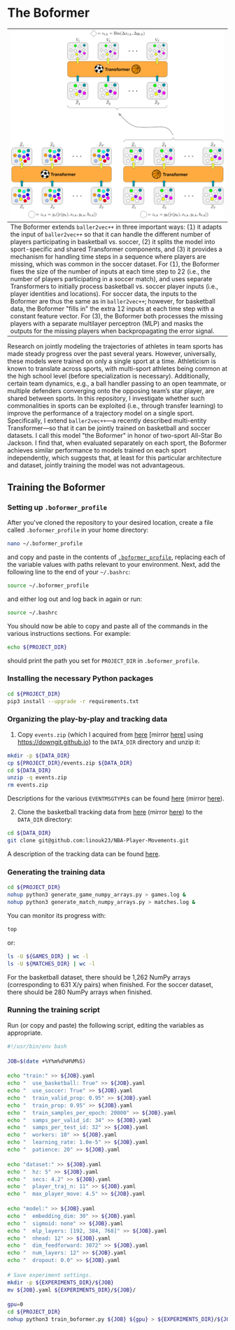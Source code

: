 # The Boformer

| <img src="Boformer.svg" width=750> |
|:--|
| The Boformer extends `baller2vec++` in three important ways: (1) it adapts the input of `baller2vec++` so that it can handle the different number of players participating in basketball vs. soccer, (2) it splits the model into sport-specific and shared Transformer components, and (3) it provides a mechanism for handling time steps in a sequence where players are missing, which was common in the soccer dataset. For (1), the Boformer fixes the size of the number of inputs at each time step to 22 (i.e., the number of players participating in a soccer match), and uses separate Transformers to initially process basketball vs. soccer player inputs (i.e., player identities and locations). For soccer data, the inputs to the Boformer are thus the same as in `baller2vec++`; however, for basketball data, the Boformer "fills in" the extra 12 inputs at each time step with a constant feature vector. For (3), the Boformer both processes the missing players with a separate multilayer perceptron (MLP) and masks the outputs for the missing players when backpropagating the error signal. |

Research on jointly modeling the trajectories of athletes in team sports has made steady progress over the past several years.
However, universally, these models were trained on only a single sport at a time. Athleticism is known to translate across sports, with multi-sport athletes being common at the high school level (before specialization is necessary).
Additionally, certain team dynamics, e.g., a ball handler passing to an open teammate, or multiple defenders converging onto the opposing team’s star player, are shared between sports.
In this repository, I investigate whether such commonalities in sports can be exploited (i.e., through transfer learning) to improve the performance of a trajectory model on a single sport.
Specifically, I extend `baller2vec++`—a recently described multi-entity Transformer—so that it can be jointly trained on basketball and soccer datasets.
I call this model "the Boformer" in honor of two-sport All-Star Bo Jackson.
I find that, when evaluated separately on each sport, the Boformer achieves similar performance to models trained on each sport independently, which suggests that, at least for this particular architecture and dataset, jointly training the model was not advantageous.

## Training the Boformer

### Setting up `.boformer_profile`

After you've cloned the repository to your desired location, create a file called `.boformer_profile` in your home directory:

```bash
nano ~/.boformer_profile
```

and copy and paste in the contents of [`.boformer_profile`](.boformer_profile), replacing each of the variable values with paths relevant to your environment.
Next, add the following line to the end of your `~/.bashrc`:

```bash
source ~/.boformer_profile
```

and either log out and log back in again or run:

```bash
source ~/.bashrc
```

You should now be able to copy and paste all of the commands in the various instructions sections.
For example:

```bash
echo ${PROJECT_DIR}
```

should print the path you set for `PROJECT_DIR` in `.boformer_profile`.

### Installing the necessary Python packages

```bash
cd ${PROJECT_DIR}
pip3 install --upgrade -r requirements.txt
```

### Organizing the play-by-play and tracking data

1) Copy `events.zip` (which I acquired from [here](https://github.com/sealneaward/nba-movement-data/tree/master/data/events) \[mirror [here](https://github.com/airalcorn2/nba-movement-data/tree/master/data/events)\] using https://downgit.github.io) to the `DATA_DIR` directory and unzip it:

```bash
mkdir -p ${DATA_DIR}
cp ${PROJECT_DIR}/events.zip ${DATA_DIR}
cd ${DATA_DIR}
unzip -q events.zip
rm events.zip
```

Descriptions for the various `EVENTMSGTYPE`s can be found [here](https://github.com/rd11490/NBA_Tutorials/tree/master/analyze_play_by_play) (mirror [here](https://github.com/airalcorn2/NBA_Tutorials/tree/master/analyze_play_by_play)).

2) Clone the basketball tracking data from [here](https://github.com/linouk23/NBA-Player-Movements) (mirror [here](https://github.com/airalcorn2/NBA-Player-Movements)) to the `DATA_DIR` directory:

```bash
cd ${DATA_DIR}
git clone git@github.com:linouk23/NBA-Player-Movements.git
```

A description of the tracking data can be found [here](https://danvatterott.com/blog/2016/06/16/creating-videos-of-nba-action-with-sportsvu-data/).

### Generating the training data

```bash
cd ${PROJECT_DIR}
nohup python3 generate_game_numpy_arrays.py > games.log &
nohup python3 generate_match_numpy_arrays.py > matches.log &
```

You can monitor its progress with:

```bash
top
```

or:

```bash
ls -U ${GAMES_DIR} | wc -l
ls -U ${MATCHES_DIR} | wc -l
```

For the basketball dataset, there should be 1,262 NumPy arrays (corresponding to 631 X/y pairs) when finished.
For the soccer dataset, there should be 280 NumPy arrays when finished.

### Running the training script

Run (or copy and paste) the following script, editing the variables as appropriate.

```bash
#!/usr/bin/env bash

JOB=$(date +%Y%m%d%H%M%S)

echo "train:" >> ${JOB}.yaml
echo "  use_basketball: True" >> ${JOB}.yaml
echo "  use_soccer: True" >> ${JOB}.yaml
echo "  train_valid_prop: 0.95" >> ${JOB}.yaml
echo "  train_prop: 0.95" >> ${JOB}.yaml
echo "  train_samples_per_epoch: 20000" >> ${JOB}.yaml
echo "  samps_per_valid_id: 34" >> ${JOB}.yaml
echo "  samps_per_test_id: 32" >> ${JOB}.yaml
echo "  workers: 10" >> ${JOB}.yaml
echo "  learning_rate: 1.0e-5" >> ${JOB}.yaml
echo "  patience: 20" >> ${JOB}.yaml

echo "dataset:" >> ${JOB}.yaml
echo "  hz: 5" >> ${JOB}.yaml
echo "  secs: 4.2" >> ${JOB}.yaml
echo "  player_traj_n: 11" >> ${JOB}.yaml
echo "  max_player_move: 4.5" >> ${JOB}.yaml

echo "model:" >> ${JOB}.yaml
echo "  embedding_dim: 30" >> ${JOB}.yaml
echo "  sigmoid: none" >> ${JOB}.yaml
echo "  mlp_layers: [192, 384, 768]" >> ${JOB}.yaml
echo "  nhead: 12" >> ${JOB}.yaml
echo "  dim_feedforward: 3072" >> ${JOB}.yaml
echo "  num_layers: 12" >> ${JOB}.yaml
echo "  dropout: 0.0" >> ${JOB}.yaml

# Save experiment settings.
mkdir -p ${EXPERIMENTS_DIR}/${JOB}
mv ${JOB}.yaml ${EXPERIMENTS_DIR}/${JOB}/

gpu=0
cd ${PROJECT_DIR}
nohup python3 train_boformer.py ${JOB} ${gpu} > ${EXPERIMENTS_DIR}/${JOB}/train.log &
```
